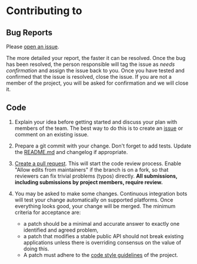 # Contributing to <project>

## Bug Reports

Please [open an issue][new-issue].

The more detailed your report, the faster it can be resolved. Once the
bug has been resolved, the person responsible will tag the issue as
_needs confirmation_ and assign the issue back to you. Once you have
tested and confirmed that the issue is resolved, close the issue. If
you are not a member of the project, you will be asked for
confirmation and we will close it.

[new-issue]: https://help.github.com/en/github/managing-your-work-on-github/creating-an-issue

## Code

1. Explain your idea before getting started and discuss your plan with
   members of the team. The best way to do this is to create an
   [issue][new-issue] or comment on an existing issue.
1. Prepare a git commit with your change. Don't forget to add tests.
   Update the [README.md](./README.md) and changelog if appropriate.
1. [Create a pull request][create-pull-request]. This will start the
   code review process. Enable "Allow edits from maintainers" if the
   branch is on a fork, so that reviewers can fix trivial problems
   (typos) directly. **All submissions, including submissions by
   project members, require review.**
1. You may be asked to make some changes. Continuous integration bots
   will test your change automatically on supported platforms. Once
   everything looks good, your change will be merged. The minimum
   criteria for acceptance are:

   * a patch should be a minimal and accurate answer to exactly one
     identified and agreed problem,
   * a patch that modifies a stable public API should not break existing
     applications unless there is overriding consensus on the value of
     doing this.
   * A patch must adhere to the [code style guidelines][style-guide]
     of the project.

[create-pull-request]: https://help.github.com/articles/creating-a-pull-request/
[style-guide]: https://github.com/nvnine/guides/blob/main/style/
